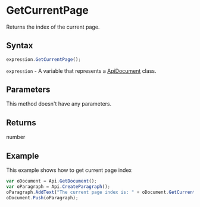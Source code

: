 # GetCurrentPage

Returns the index of the current page.

## Syntax

```javascript
expression.GetCurrentPage();
```

`expression` - A variable that represents a [ApiDocument](../ApiDocument.md) class.

## Parameters

This method doesn't have any parameters.

## Returns

number

## Example

This example shows how to get current page index

```javascript editor-docx
var oDocument = Api.GetDocument();
var oParagraph = Api.CreateParagraph();
oParagraph.AddText("The current page index is: " + oDocument.GetCurrentPage());
oDocument.Push(oParagraph);
```
